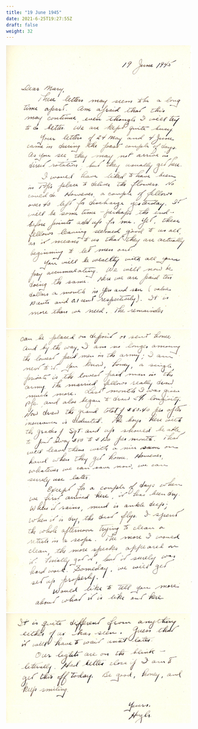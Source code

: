 ```yaml
---
title: "19 June 1945"
date: 2021-6-25T19:27:55Z
draft: false
weight: 32
---
```

![page 1](img096.jpg)
![page 2](img097.jpg)
![page 3](img098.jpg)
